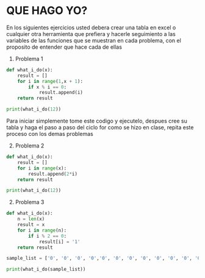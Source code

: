 # QUE HAGO YO?

En los siguientes ejercicios usted debera crear una tabla en excel o cualquier otra herramienta que prefiera y hacerle
seguimiento a las variables de las funciones que se muestran en cada problema, con el proposito de entender que hace cada de ellas


1. Problema 1

```python
def what_i_do(x):
    result = []
    for i in range(1,x + 1):
        if x % i == 0:
            result.append(i)
    return result

print(what_i_do(12))
```

Para iniciar simplemente tome este codigo y ejecutelo, despues cree su tabla y haga el paso a paso del ciclo for como
se hizo en clase, repita este proceso con los demas problemas

2. Problema 2

```python
def what_i_do(x):
    result = []
    for i in range(x):
        result.append(2*i)
    return result

print(what_i_do(12))
```

2. Problema 3

```python
def what_i_do(x):
    n = len(x)
    result = x
    for i in range(n):
        if i % 2 == 0:
            result[i] = '1'
    return result

sample_list = ['0', '0', '0', '0','0', '0', '0', '0', '0', '0', '0', '0']

print(what_i_do(sample_list))
```